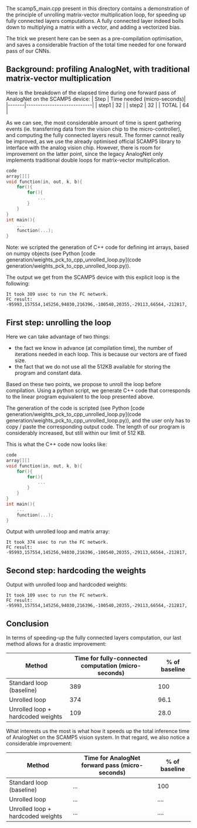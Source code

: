 The scamp5_main.cpp present in this directory contains a demonstration of the principle of unrolling matrix-vector multiplication loop, for speeding up fully connected layers computations. A fully connected layer indeed boils down to multiplying a matrix with a vector, and adding a vectorized bias.

The trick we present here can be seen as a pre-compilation optimisation, and saves a considerable fraction of the total time needed for one forward pass of our CNNs.

## Background: profiling AnalogNet, with traditional matrix-vector multiplication

Here is the breakdown of the elapsed time during one forward pass of AnalogNet on the SCAMP5 device:
| Step  | Time needed (micro-seconds)|
|-------|----------------------------|
| step1 | 32                         |
| step2 | 32                         |
| TOTAL | 64                         |

As we can see, the most considerable amount of time is spent gathering events (ie. transferring data from the vision chip to the micro-controller), and computing the fully connected layers result. The former cannot really be improved, as we use the already optimised official SCAMP5 library to interface with the analog vision chip. However, there is room for improvement on the latter point, since the legacy AnalogNet only implements traditional double loops for matrix-vector multiplication.

```C++
code
array[][]
void function(in, out, k, b){
	for(){
		for(){
			...
		}
	}
}
int main(){
	...
	function(...);
}
```

Note: we scripted the generation of C++ code for defining int arrays, based on numpy objects (see Python [code generation/weights_pck_to_cpp_unrolled_loop.py](code generation/weights_pck_to_cpp_unrolled_loop.py)).

The output we get from the SCAMP5 device with this explicit loop is the following:
```
It took 389 usec to run the FC network.
FC result: -95993,157554,145256,94030,216396,-100540,20355,-29113,66564,-212817,
```

## First step: unrolling the loop

Here we can take advantage of two things:
 * the fact we know in advance (at compilation time), the number of iterations needed in each loop. This is because our vectors are of fixed size.
 * the fact that we do not use all the 512KB available for storing the program and constant data.

Based on these two points, we propose to unroll the loop before compilation. Using a python script, we generate C++ code that corresponds to the linear program equivalent to the loop presented above.

The generation of the code is scripted (see Python [code generation/weights_pck_to_cpp_unrolled_loop.py](code generation/weights_pck_to_cpp_unrolled_loop.py)), and the user only has to copy / paste the corresponding output code. The length of our program is considerably increased, but still within our limit of 512 KB.


This is what the C++ code now looks like:
```C++
code
array[][]
void function(in, out, k, b){
	for(){
		for(){
			...
		}
	}
}
int main(){
	...
	function(...);
}
```

Output with unrolled loop and matrix array:
```
It took 374 usec to run the FC network.
FC result: -95993,157554,145256,94030,216396,-100540,20355,-29113,66564,-212817,
```

## Second step: hardcoding the weights
Output with unrolled loop and hardcoded weights:
```
It took 109 usec to run the FC network.
FC result: -95993,157554,145256,94030,216396,-100540,20355,-29113,66564,-212817,
```

## Conclusion

In terms of speeding-up the fully connected layers computation, our last method allows for a drastic improvement:

| Method                            | Time for fully-connected computation (micro-seconds) | % of baseline |
|-----------------------------------|------------------------------------------------------|---------------|
| Standard loop (baseline)          | 389                                                  | 100           |
| Unrolled loop                     | 374                                                  | 96.1          |
| Unrolled loop + hardcoded weights | 109                                                  | 28.0          |


What interests us the most is what how it speeds up the total inference time of AnalogNet on the SCAMP5 vision system. In that regard, we also notice a considerable improvement:


| Method                            | Time for AnalogNet forward pass (micro-seconds) | % of baseline |
|-----------------------------------|-------------------------------------------------|---------------|
| Standard loop (baseline)          | ...                                             | 100           |
| Unrolled loop                     | ...                                             | ....          |
| Unrolled loop + hardcoded weights | ...                                             | ....          |





